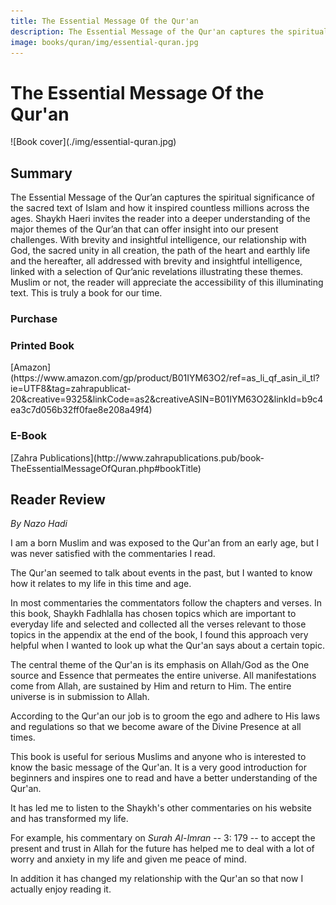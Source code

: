 ```yaml
---
title: The Essential Message Of the Qur'an
description: The Essential Message of the Qur'an captures the spiritual significance of the sacred text of Islam and how it inspired countless millions across the ages.
image: books/quran/img/essential-quran.jpg
---
```


# The Essential Message Of the Qur'an

<div markdown="1" class="cover-image">
![Book cover](./img/essential-quran.jpg)
</div>

## Summary

The Essential Message of the Qur’an captures the spiritual significance of the sacred text of Islam and how it inspired countless millions across the ages. Shaykh Haeri invites the reader into a deeper understanding of the major themes of the Qur’an that can offer insight into our present challenges. With brevity and insightful intelligence, our relationship with God, the sacred unity in all creation, the path of the heart and earthly life and the hereafter, all addressed with brevity and insightful intelligence, linked with a selection of Qur’anic revelations illustrating these themes. Muslim or not, the reader will appreciate the accessibility of this illuminating text. This is truly a book for our time.

### Purchase

### Printed Book

<div markdown="3" class="purchase-link">
[Amazon](https://www.amazon.com/gp/product/B01IYM63O2/ref=as_li_qf_asin_il_tl?ie=UTF8&tag=zahrapublicat-20&creative=9325&linkCode=as2&creativeASIN=B01IYM63O2&linkId=b9c4ea3c7d056b32ff0fae8e208a49f4)
</div>

### E-Book

<div markdown="3" class="purchase-link">
[Zahra Publications](http://www.zahrapublications.pub/book-TheEssentialMessageOfQuran.php#bookTitle)
</div>


## Reader Review

_By Nazo Hadi_

I am a born Muslim and was exposed to the Qur'an from an early age, but I was never satisfied with the commentaries I read.

The Qur'an seemed to talk about events in the past, but I wanted to know how it relates to my life in this time and age.

In most commentaries the commentators follow the chapters and verses. In this book, Shaykh Fadhlalla has chosen topics which are important to everyday life and selected and collected all the verses relevant to those topics in the appendix at the end of the book, I found this approach very helpful when I wanted to look up what the Qur'an says about a certain topic.

The central theme of the Qur'an is its emphasis on Allah/God as the One source and Essence that permeates the entire universe. All manifestations come from Allah, are sustained by Him and return to Him. The entire universe is in submission to Allah.

According to the Qur'an our job is to groom the ego and adhere to His laws and regulations so that we become aware of the Divine Presence at all times.

This book is useful for serious Muslims and anyone who is interested to know the basic message of the Qur'an. It is a very good introduction for beginners and inspires one to read and have a better understanding of the Qur'an.

It has led me to listen to the Shaykh's other commentaries on his website and has transformed my life.

For example, his commentary on _Surah Al-Imran_ -- 3: 179 -- to accept the present and trust in Allah for the future has helped me to deal with a lot of worry and anxiety in my life and given me peace of mind.

In addition it has changed my relationship with the Qur'an so that now I actually enjoy reading it. 

